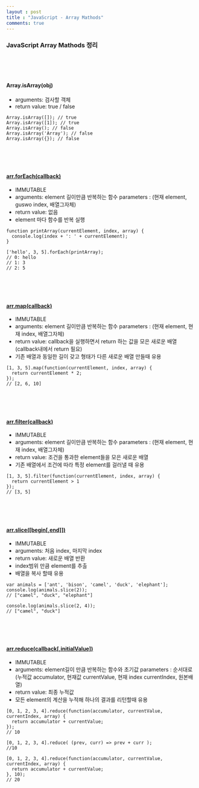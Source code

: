```yaml
---
layout : post
title : "JavaScript - Array Mathods"
comments: true
---
```




### JavaScript Array Mathods 정리
<br/>
<br/>
<br/>
  
#### Array.isArray(obj)
- arguments: 검사할 객체
- return value: true / false
```
Array.isArray([]); // true
Array.isArray([1]); // true
Array.isArray(); // false
Array.isArray('Array'); // false
Array.isArray({}); // false
```
<br/>
<br/>
<br/>
  
  
#### [arr.forEach(callback)](https://developer.mozilla.org/ko/docs/Web/JavaScript/Reference/Global_Objects/Array/forEach)
- IMMUTABLE
- arguments: element 길이만큼 반복하는 함수
  parameters : (현재 element, guswo index, 배열그자체)
- return value: 없음
- element 마다 함수를 반복 실행

```
function printArray(currentElement, index, array) {
  console.log(index + ': ' + currentElement);
}

['hello', 3, 5].forEach(printArray);
// 0: hello
// 1: 3
// 2: 5
```
<br/>
<br/>
<br/>
  
#### [arr.map(callback)](https://developer.mozilla.org/ko/docs/Web/JavaScript/Reference/Global_Objects/Array/map)
- IMMUTABLE
- arguments: element 길이만큼 반복하는 함수
  parameters : (현재 element, 현재 index, 배열그자체)
- return value: callback을 실행하면서 return 하는 값을 모은 새로운 배열 (callback내에서 return 필요)
- 기존 배열과 동일한 길이 갖고 형태가 다른 새로운 배열 만들때 유용

```
[1, 3, 5].map(function(currentElement, index, array) {
  return currentElement * 2;
});
// [2, 6, 10]
```
<br/>
<br/>
<br/>
  
#### [arr.filter(callback)](https://developer.mozilla.org/ko/docs/Web/JavaScript/Reference/Global_Objects/Array/filter)
- IMMUTABLE
- arguments: element 길이만큼 반복하는 함수
  parameters : (현재 element, 현재 index, 배열그자체)
- return value: 조건을 통과한 element들을 모은 새로운 배열
- 기존 배열에서 조건에 따라 특정 element를 걸러낼 때 유용

```
[1, 3, 5].filter(function(currentElement, index, array) {
  return currentElement > 1
});
// [3, 5]
```
<br/>
<br/>
<br/>
  
#### [arr.slice([begin[,end]])](https://developer.mozilla.org/ko/docs/Web/JavaScript/Reference/Global_Objects/Array/slice)
- IMMUTABLE
- arguments: 처음 index, 마지막 index
- return value: 새로운 배열 반환
- index범위 만큼 element를 추출
- 배열을 복사 할때 유용

```
var animals = ['ant', 'bison', 'camel', 'duck', 'elephant'];
console.log(animals.slice(2));
// ["camel", "duck", "elephant"]

console.log(animals.slice(2, 4));
// ["camel", "duck"]
```
<br/>
<br/>
<br/>
  
#### [arr.reduce(callback[,initialValue])](https://developer.mozilla.org/ko/docs/Web/JavaScript/Reference/Global_Objects/Array/Reduce)
- IMMUTABLE
- arguments: element길이 만큼 반복하는 함수와 초기값
  parameters : 순서대로 (누적값 accumulator, 현재값 currentValue, 현재 index currentIndex, 원본배열)
- return value: 최종 누적값
- 모든 element의 계산을 누적해 하나의 결과를 리턴할때 유용

```
[0, 1, 2, 3, 4].reduce(function(accumulator, currentValue, currentIndex, array) {
  return accumulator + currentValue;
});
// 10

[0, 1, 2, 3, 4].reduce( (prev, curr) => prev + curr );
//10

[0, 1, 2, 3, 4].reduce(function(accumulator, currentValue, currentIndex, array) {
  return accumulator + currentValue;
}, 10);
// 20
```